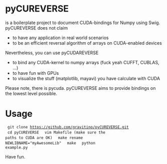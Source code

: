pyCUREVERSE
=========

is a boilerplate project to document CUDA-bindings for Numpy using Swig. pyCUREVERSE does not claim

- to have any application in real world scenarios
- to be an efficient reversal algorithm of arrays on CUDA-enabled devices

Nevertheless, you can use pyCUDAREVERSE

- to bind any CUDA-kernel to numpy arrays (fuck yeah CUFFT, CUBLAS, ...)
- to have fun with GPUs
- to visualize the stuff (matplotlib, mayavi) you have calculate with CUDA

Please note, there is pycuda. pyCUREVERSE aims to provide bindings on the lowest level possible.

Usage
=========

<code> git clone https://github.com/gravitino/pyCUREVERSE.git </code>
<code> cd pyCUREVERSE </code>
<code> vim Makefile (make sure the paths to CUDA are OK) </code>
<code> make rename NEWLIBNAME="myAwesomeLib" </code>
<code> make </code>
<code> python example.py </code>

Have fun.

